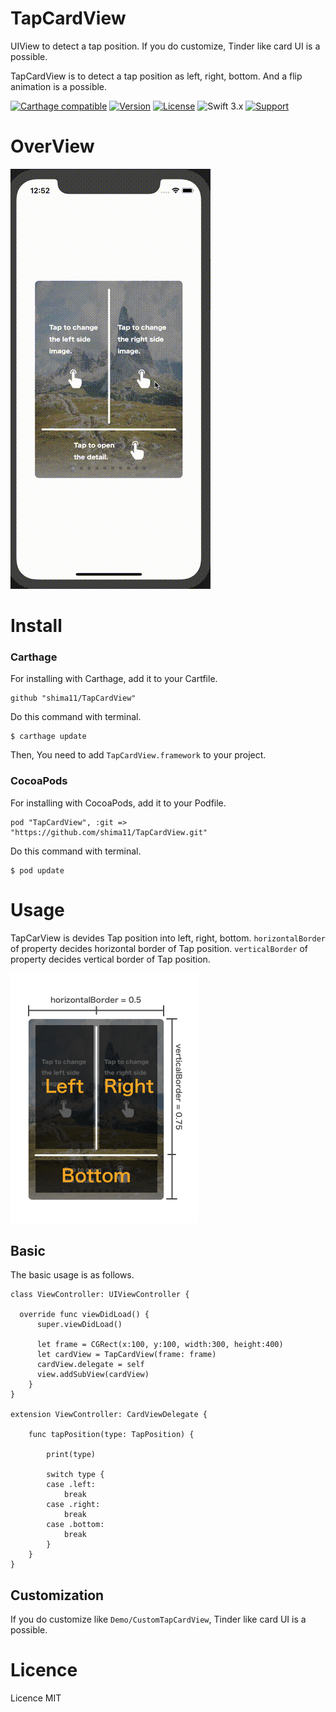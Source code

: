 # TapCardView
UIView to detect a tap position.
If you do customize, Tinder like card UI is a possible.

TapCardView is to detect a tap position as left, right, bottom.
And a flip animation is a possible.

[![Carthage compatible](https://img.shields.io/badge/Carthage-compatible-4BC51D.svg?style=flat)](https://github.com/Carthage/Carthage)
[![Version](https://img.shields.io/cocoapods/v/TapCardView.svg?style=flat)](http://cocoapods.org/pods/DataSources)
[![License](https://img.shields.io/cocoapods/l/TapCardView.svg?style=flat)](http://cocoapods.org/pods/TapCardView)
 ![Swift 3.x](https://img.shields.io/badge/Swift-3.x-orange.svg)
 [![Support](https://img.shields.io/badge/support-iOS%208%2B%20-blue.svg?style=flat)](https://www.apple.com/nl/ios/)

# OverView
![](demo.gif)

# Install

### Carthage
For installing with Carthage, add it to your Cartfile.

```
github "shima11/TapCardView"
```

Do this command with terminal.

```
$ carthage update
```

Then, You need to add `TapCardView.framework` to your project.

### CocoaPods

For installing with CocoaPods, add it to your Podfile.

```
pod "TapCardView", :git => "https://github.com/shima11/TapCardView.git"
```

Do this command with terminal.

```
$ pod update
```

# Usage

TapCarView is devides Tap position into left, right, bottom.
`horizontalBorder` of property decides horizontal border of Tap position.
`verticalBorder` of property decides vertical border of Tap position.

![](demo2.png)

## Basic
The basic usage is as follows.

```
class ViewController: UIViewController {

  override func viewDidLoad() {
      super.viewDidLoad()

      let frame = CGRect(x:100, y:100, width:300, height:400)
      let cardView = TapCardView(frame: frame)
      cardView.delegate = self
      view.addSubView(cardView)
    }
}

extension ViewController: CardViewDelegate {

    func tapPosition(type: TapPosition) {

        print(type)

        switch type {
        case .left:
            break
        case .right:
            break
        case .bottom:
            break
        }
    }
}
```

## Customization
If you do customize like `Demo/CustomTapCardView`, Tinder like card UI is a possible.

# Licence

Licence MIT
